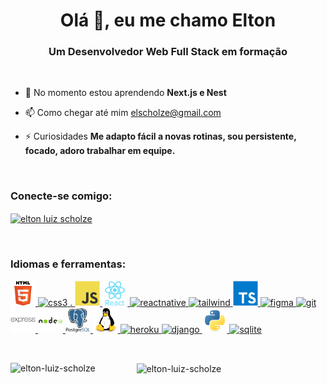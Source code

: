 <h1 align="center">Olá 👋, eu me chamo Elton</h1>
<h3 align="center">Um Desenvolvedor Web Full Stack em formação</h3><br>

  - 🌱 No momento estou aprendendo **Next.js e Nest**

  - 📫 Como chegar até mim elscholze@gmail.com

  - ⚡ Curiosidades **Me adapto fácil a novas rotinas, sou persistente, focado, adoro trabalhar em equipe.**
<br>

<h3 align="left">Conecte-se comigo:</h3>
<p align="left">
  <a href="https://linkedin.com/in/elton luiz scholze" target="blank">
    <img align="center" src="https://raw.githubusercontent.com/rahuldkjain/github-profile-readme-generator/master/src/images/icons/Social/linked-in-alt.svg" alt=" elton luiz scholze" height="30" width="40" />
  </a>
</p>
<br>

<h3 align="left">Idiomas e ferramentas:</h3>
<p align="left"> 
  <a href="https:/ /www.w3.org/html/" target="_blank"rel="noreferrer"> 
    <img src="https://raw.githubusercontent.com/devicons/devicon/master/icons/html5/html5-original-wordmark.svg" alt="html5" width="40" height ="40"/>   </a> 
  <a href="https://www.w3schools.com/css/" target="_blank" rel="noreferrer"> 
    <img src="https://cdn.jsdelivr.net/gh/devicons/devicon/icons/css3/css3-original-wordmark.svg" alt="css3" width="40" height="40"/>         
  </a> 
  <a href="https://developer.mozilla.org/en-US/docs/Web/JavaScript" target="_blank" rel="noreferrer"> .
    <img src= "https://raw.githubusercontent.com/devicons/devicon/master/icons/javascript/javascript-original.svg" alt="javascript" width="40" height="40"/> 
  </a> 
  <a href="https://reactjs.org/" target="_blank" rel="noreferrer"> 
    <img src="https://raw.githubusercontent.com/devicons/devicon/master/icons/react/react-original-wordmark.svg" alt="react" width="40" height="40"/>       </a> 
  <a href="https://reactnative.dev/" target="_blank" rel="noreferrer"> 
    <img src="https://reactnative.dev/img/header_logo.svg" alt="reactnative" width="40" height="40"/> 
  </a> 
  <a href="https://tailwindcss.com/" target="_blank" rel="noreferrer"> 
    <img src="https://www.vectorlogo.zone/logos/tailwindcss/tailwindcss-icon.svg" alt="tailwind" width="40" height="40"/> 
  </a>
  <a href="https://www.typescriptlang.org/" target="_blank" rel="noreferrer"> 
    <img src="https://raw.githubusercontent.com/devicons/devicon/master/icons/typescript/typescript-original.svg" alt="typescript" width="40" height=" 40"/> 
  </a>
  <a href="https://www.figma.com/" target="_blank" rel="noreferrer"> 
    <img src="https://www.vectorlogo.zone/logos/figma/figma-icon.svg" alt="figma" width="40" height="40"/> 
  </a> 
  <a href=" https://git-scm.com/" target="_blank" rel="noreferrer"> 
    <img src="https://cdn.jsdelivr.net/gh/devicons/devicon/icons/git/git-original-wordmark.svg" alt="git" width="40" height="40"/> 
  </a> 
  <a href="https:// expressjs.com" target="_blank" rel="noreferrer"> 
    <img src="https://raw.githubusercontent.com/devicons/devicon/master/icons/express/express-original-wordmark.svg" alt= "express" width="40" height="40"/> 
  </a>   
  <a href="https://nodejs. org" target="_blank" rel="noreferrer"> 
    <img src="https://raw.githubusercontent.com/devicons/devicon/master/icons/nodejs/nodejs-original-wordmark.svg" alt="nodejs " width="40" height="40"/> 
  </a> 
  <a href="https://www.postgresql.org" target="_blank" rel="noreferrer"> 
    <img src="https://raw.githubusercontent.com/devicons/devicon/master/icons/postgresql/postgresql-original-wordmark.svg" alt="postgresql" width="40" height="40"/> 
  </a>
  <a href="https://www.linux.org/" target="_blank" rel="noreferrer"> 
    <img src="https://raw.githubusercontent.com/devicons/devicon/master/icons/linux/linux-original.svg" alt="linux" width="40" height="40"/> 
  </a> 
  <a href="https://heroku.com" target="_blank" rel="noreferrer"> 
    <img src= "https://www.vectorlogo.zone/logos/heroku/heroku-icon.svg" alt="heroku" width="40" height="40"/> 
  </a>
  <a href="https://www.djangoproject.com/" target="_blank" rel="noreferrer"> 
    <img src="https://cdn.worldvectorlogo.com/logos/django.svg" alt="django" width="40" height="40"/> 
  </a> 
  <a href="https://www.python.org" target="_blank" rel="noreferrer"> 
    <img src="https://raw.githubusercontent.com/devicons/devicon/master/icons/python/python-original.svg" alt="python" width="40" height="40"/> 
  </a> 
  <a href="https://www.sqlite.org/" target="_blank" rel="noreferrer"> 
    <img src="https://www.vectorlogo.zone/logos/sqlite/sqlite-icon.svg" alt="sqlite" width="40" height="40"/> 
  </a> 
</p>
<br>
<div>
  <p>
    <img align="left" src="https://github-readme-stats.vercel.app/api/top-langs?username=elton-luiz-scholze&show_icons=true&theme=dracula&locale=en&layout=compact" alt ="elton-luiz-scholze" width="40%"/>
  </p>

  <p> 
    <img align="center" src="https://github-readme-stats.vercel.app/api?username=elton-luiz-scholze&show_icons=true&theme=dracula&locale=en" alt="elton-luiz-scholze" width="40%"/>
  </p>
</div>

